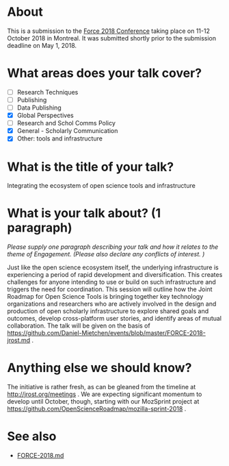 # About

This is a submission to the [Force 2018 Conference](https://www.force11.org/meetings/force2018) taking place on 11-12 October 2018 in Montreal. It was submitted shortly prior to the submission deadline on May 1, 2018.

# What areas does your talk cover?

- [ ] Research Techniques
- [ ] Publishing
- [ ] Data Publishing
- [X] Global Perspectives
- [ ] Research and Schol Comms Policy
- [X] General - Scholarly Communication
- [X] Other: tools and infrastructure

# What is the title of your talk?

Integrating the ecosystem of open science tools and infrastructure

# What is your talk about? (1 paragraph)

*Please supply one paragraph describing your talk and how it relates to the theme of Engagement. (Please also declare any conflicts of interest. )*

Just like the open science ecosystem itself, the underlying infrastructure is experiencing a period of rapid development and diversification. This creates challenges for anyone intending to use or build on such infrastructure and triggers the need for coordination. This session will outline how the Joint Roadmap for Open Science Tools is bringing together key technology organizations and researchers who are actively involved in the design and production of open scholarly infrastructure to explore shared goals and outcomes, develop cross-platform user stories, and identify areas of mutual collaboration. The talk will be given on the basis of https://github.com/Daniel-Mietchen/events/blob/master/FORCE-2018-jrost.md .

# Anything else we should know? 

The initiative is rather fresh, as can be gleaned from the timeline at http://jrost.org/meetings . We are expecting significant momentum to develop until October, though, starting with our MozSprint project at https://github.com/OpenScienceRoadmap/mozilla-sprint-2018 .

# See also 

* [FORCE-2018.md](FORCE-2018.md)
